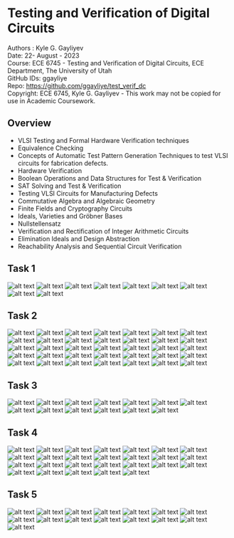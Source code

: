 # Testing and Verification of Digital Circuits

Authors : Kyle G. Gayliyev <br>
Date: 22- August - 2023<br>
Course: ECE 6745 - Testing and Verification of Digital Circuits, ECE Department, The University of Utah<br>
GitHub IDs: ggayliye <br>
Repo: https://github.com/ggayliye/test_verif_dc <br>
Copyright: ECE 6745, Kyle G. Gayliyev  - This work may not be copied for use in Academic Coursework.

## Overview 
* VLSI Testing and Formal Hardware Verification techniques
* Equivalence Checking
* Concepts of Automatic Test Pattern Generation Techniques to test VLSI circuits for fabrication defects.
* Hardware Verification
* Boolean Operations and Data Structures for Test & Verification
* SAT Solving and Test & Verification
* Testing VLSI Circuits for Manufacturing Defects
* Commutative Algebra and Algebraic Geometry
* Finite Fields and Cryptography Circuits
* Ideals, Varieties and Gröbner Bases
* Nullstellensatz
* Verification and Rectification of Integer Arithmetic Circuits
* Elimination Ideals and Design Abstraction
* Reachability Analysis and Sequential Circuit Verification

## Task 1 
![alt text](https://github.com/ggayliye/test_verif_dc/blob/main/task1/1.jpg)
![alt text](https://github.com/ggayliye/test_verif_dc/blob/main/task1/2.jpg)
![alt text](https://github.com/ggayliye/test_verif_dc/blob/main/task1/3.jpg)
![alt text](https://github.com/ggayliye/test_verif_dc/blob/main/task1/4.jpg)
![alt text](https://github.com/ggayliye/test_verif_dc/blob/main/task1/5.jpg)
![alt text](https://github.com/ggayliye/test_verif_dc/blob/main/task1/6.jpg)
![alt text](https://github.com/ggayliye/test_verif_dc/blob/main/task1/7.jpg)
![alt text](https://github.com/ggayliye/test_verif_dc/blob/main/task1/8.jpg)
![alt text](https://github.com/ggayliye/test_verif_dc/blob/main/task1/9.jpg)

## Task 2 
![alt text](https://github.com/ggayliye/test_verif_dc/blob/main/task2/1.jpg)
![alt text](https://github.com/ggayliye/test_verif_dc/blob/main/task2/2.jpg)
![alt text](https://github.com/ggayliye/test_verif_dc/blob/main/task2/3.jpg)
![alt text](https://github.com/ggayliye/test_verif_dc/blob/main/task2/4.jpg)
![alt text](https://github.com/ggayliye/test_verif_dc/blob/main/task2/5.jpg)
![alt text](https://github.com/ggayliye/test_verif_dc/blob/main/task2/6.jpg)
![alt text](https://github.com/ggayliye/test_verif_dc/blob/main/task2/7.jpg)
![alt text](https://github.com/ggayliye/test_verif_dc/blob/main/task2/8.jpg)
![alt text](https://github.com/ggayliye/test_verif_dc/blob/main/task2/9.jpg)
![alt text](https://github.com/ggayliye/test_verif_dc/blob/main/task2/10.jpg)
![alt text](https://github.com/ggayliye/test_verif_dc/blob/main/task2/11.jpg)
![alt text](https://github.com/ggayliye/test_verif_dc/blob/main/task2/12.jpg)
![alt text](https://github.com/ggayliye/test_verif_dc/blob/main/task2/13.jpg)
![alt text](https://github.com/ggayliye/test_verif_dc/blob/main/task2/14.jpg)
![alt text](https://github.com/ggayliye/test_verif_dc/blob/main/task2/15.jpg)
![alt text](https://github.com/ggayliye/test_verif_dc/blob/main/task2/16.jpg)
![alt text](https://github.com/ggayliye/test_verif_dc/blob/main/task2/17.jpg)
![alt text](https://github.com/ggayliye/test_verif_dc/blob/main/task2/18.jpg)
![alt text](https://github.com/ggayliye/test_verif_dc/blob/main/task2/19.jpg)
![alt text](https://github.com/ggayliye/test_verif_dc/blob/main/task2/20.jpg)
![alt text](https://github.com/ggayliye/test_verif_dc/blob/main/task2/21.jpg)
![alt text](https://github.com/ggayliye/test_verif_dc/blob/main/task2/22.jpg)
![alt text](https://github.com/ggayliye/test_verif_dc/blob/main/task2/23.jpg)
![alt text](https://github.com/ggayliye/test_verif_dc/blob/main/task2/24.jpg)
![alt text](https://github.com/ggayliye/test_verif_dc/blob/main/task2/25.jpg)
![alt text](https://github.com/ggayliye/test_verif_dc/blob/main/task2/26.jpg)
![alt text](https://github.com/ggayliye/test_verif_dc/blob/main/task2/27.jpg)
![alt text](https://github.com/ggayliye/test_verif_dc/blob/main/task2/28.jpg)
![alt text](https://github.com/ggayliye/test_verif_dc/blob/main/task2/29.jpg)
![alt text](https://github.com/ggayliye/test_verif_dc/blob/main/task2/30.jpg)
![alt text](https://github.com/ggayliye/test_verif_dc/blob/main/task2/31.jpg)
![alt text](https://github.com/ggayliye/test_verif_dc/blob/main/task2/32.jpg)
![alt text](https://github.com/ggayliye/test_verif_dc/blob/main/task2/33.jpg)
![alt text](https://github.com/ggayliye/test_verif_dc/blob/main/task2/34.jpg)
![alt text](https://github.com/ggayliye/test_verif_dc/blob/main/task2/35.jpg)

## Task 3 
![alt text](https://github.com/ggayliye/test_verif_dc/blob/main/task3/1.jpg)
![alt text](https://github.com/ggayliye/test_verif_dc/blob/main/task3/2.jpg)
![alt text](https://github.com/ggayliye/test_verif_dc/blob/main/task3/3.jpg)
![alt text](https://github.com/ggayliye/test_verif_dc/blob/main/task3/4.jpg)
![alt text](https://github.com/ggayliye/test_verif_dc/blob/main/task3/5.jpg)
![alt text](https://github.com/ggayliye/test_verif_dc/blob/main/task3/6.jpg)
![alt text](https://github.com/ggayliye/test_verif_dc/blob/main/task3/7.jpg)
![alt text](https://github.com/ggayliye/test_verif_dc/blob/main/task3/8.jpg)
![alt text](https://github.com/ggayliye/test_verif_dc/blob/main/task3/9.jpg)
![alt text](https://github.com/ggayliye/test_verif_dc/blob/main/task3/10.jpg)
![alt text](https://github.com/ggayliye/test_verif_dc/blob/main/task3/11.jpg)
![alt text](https://github.com/ggayliye/test_verif_dc/blob/main/task3/12.jpg)
![alt text](https://github.com/ggayliye/test_verif_dc/blob/main/task3/13.jpg)
					
## Task 4 
![alt text](https://github.com/ggayliye/test_verif_dc/blob/main/task4/1.jpg)
![alt text](https://github.com/ggayliye/test_verif_dc/blob/main/task4/2.jpg)
![alt text](https://github.com/ggayliye/test_verif_dc/blob/main/task4/3.jpg)
![alt text](https://github.com/ggayliye/test_verif_dc/blob/main/task4/4.jpg)
![alt text](https://github.com/ggayliye/test_verif_dc/blob/main/task4/5.jpg)
![alt text](https://github.com/ggayliye/test_verif_dc/blob/main/task4/6.jpg)
![alt text](https://github.com/ggayliye/test_verif_dc/blob/main/task4/7.jpg)
![alt text](https://github.com/ggayliye/test_verif_dc/blob/main/task4/8.jpg)
![alt text](https://github.com/ggayliye/test_verif_dc/blob/main/task4/9.jpg)
![alt text](https://github.com/ggayliye/test_verif_dc/blob/main/task4/10.jpg)
![alt text](https://github.com/ggayliye/test_verif_dc/blob/main/task4/11.jpg)
![alt text](https://github.com/ggayliye/test_verif_dc/blob/main/task4/12.jpg)
![alt text](https://github.com/ggayliye/test_verif_dc/blob/main/task4/13.jpg)
![alt text](https://github.com/ggayliye/test_verif_dc/blob/main/task4/14.jpg)
![alt text](https://github.com/ggayliye/test_verif_dc/blob/main/task4/15.jpg)
![alt text](https://github.com/ggayliye/test_verif_dc/blob/main/task4/16.jpg)
![alt text](https://github.com/ggayliye/test_verif_dc/blob/main/task4/17.jpg)
![alt text](https://github.com/ggayliye/test_verif_dc/blob/main/task4/18.jpg)
![alt text](https://github.com/ggayliye/test_verif_dc/blob/main/task4/19.jpg)
![alt text](https://github.com/ggayliye/test_verif_dc/blob/main/task4/20.jpg)
![alt text](https://github.com/ggayliye/test_verif_dc/blob/main/task4/21.jpg)
![alt text](https://github.com/ggayliye/test_verif_dc/blob/main/task4/22.jpg)
![alt text](https://github.com/ggayliye/test_verif_dc/blob/main/task4/23.jpg)
![alt text](https://github.com/ggayliye/test_verif_dc/blob/main/task4/24.jpg)
![alt text](https://github.com/ggayliye/test_verif_dc/blob/main/task4/25.jpg)
![alt text](https://github.com/ggayliye/test_verif_dc/blob/main/task4/26.jpg)				

## Task 5 
![alt text](https://github.com/ggayliye/test_verif_dc/blob/main/task5/1.jpg)
![alt text](https://github.com/ggayliye/test_verif_dc/blob/main/task5/2.jpg)
![alt text](https://github.com/ggayliye/test_verif_dc/blob/main/task5/3.jpg)
![alt text](https://github.com/ggayliye/test_verif_dc/blob/main/task5/4.jpg)
![alt text](https://github.com/ggayliye/test_verif_dc/blob/main/task5/5.jpg)
![alt text](https://github.com/ggayliye/test_verif_dc/blob/main/task5/6.jpg)
![alt text](https://github.com/ggayliye/test_verif_dc/blob/main/task5/7.jpg)
![alt text](https://github.com/ggayliye/test_verif_dc/blob/main/task5/8.jpg)
![alt text](https://github.com/ggayliye/test_verif_dc/blob/main/task5/9.jpg)
![alt text](https://github.com/ggayliye/test_verif_dc/blob/main/task5/10.jpg)
![alt text](https://github.com/ggayliye/test_verif_dc/blob/main/task5/11.jpg)
![alt text](https://github.com/ggayliye/test_verif_dc/blob/main/task5/12.jpg)
![alt text](https://github.com/ggayliye/test_verif_dc/blob/main/task5/13.jpg)
![alt text](https://github.com/ggayliye/test_verif_dc/blob/main/task5/14.jpg)
![alt text](https://github.com/ggayliye/test_verif_dc/blob/main/task5/15.jpg)	

